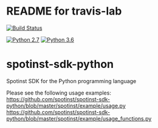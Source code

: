 # README for travis-lab

[![Build Status](https://travis-ci.org/danieldop/spotinst-sdk-python.svg?branch=dev)](https://travis-ci.org/danieldop/spotinst-sdk-python)

[![Python 2.7](https://img.shields.io/badge/python-2.7-blue.svg)](https://www.python.org/downloads/release/python-270/)
[![Python 3.6](https://img.shields.io/badge/python-3.6-blue.svg)](https://www.python.org/downloads/release/python-360/)

# spotinst-sdk-python
Spotinst SDK for the Python programming language

Please see the following usage examples:
https://github.com/spotinst/spotinst-sdk-python/blob/master/spotinst/example/usage.py
https://github.com/spotinst/spotinst-sdk-python/blob/master/spotinst/example/usage_functions.py